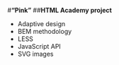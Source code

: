 #**“Pink”**
##**HTML Academy project**
- Adaptive design
- BEM methodology
- LESS
- JavaScript API
- SVG images

